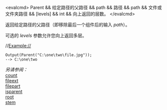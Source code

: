 \<evalcmd\> Parent && 给定路径的父路径 && path && 路径 && path && 文件或文件夹路径 && \[levels\] && int && 向上返回的层数。 \</evalcmd\>

返回给定路径的父路径（即移除最后一个组件后的输入 *path*）。

可选的 *levels* 参数允许您向上返回多层。

//<Example://>

    Output(Parent("C:\one\two\file.jpg"));
    --> C:\one\two

*另请参阅：*  
[count](count.zh.md)  
[fileext](fileext.zh.md)  
[filepart](filepart.zh.md)  
[isparent](isparent.zh.md)  
[root](root.zh.md)  
[stem](stem.zh.md)